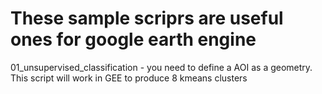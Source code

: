 # These sample scriprs are useful ones for google earth engine

01_unsupervised_classification - you need to define a AOI as a geometry. This script will work in GEE to produce 8 kmeans clusters
